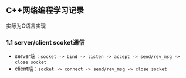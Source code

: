 ## C++网络编程学习记录
实际为C语言实现
### 1.1  server/client scoket通信
- server端：`socket -> bind -> listen -> accept -> send/rev_msg -> close socket`
- client端：`socket -> connect -> send/rev_msg -> close socket`